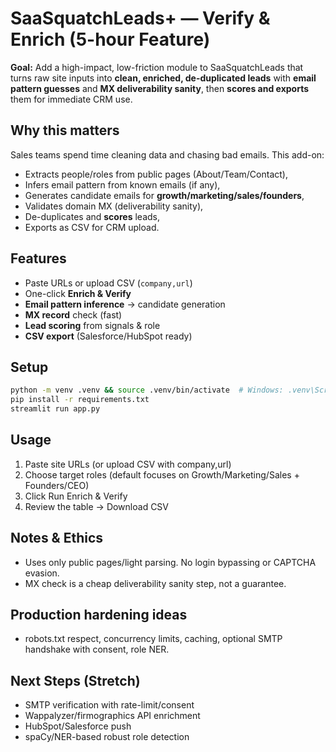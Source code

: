 # SaaSquatchLeads+ — Verify & Enrich (5-hour Feature)

**Goal:** Add a high-impact, low-friction module to SaaSquatchLeads that turns raw site inputs into **clean, enriched, de-duplicated leads** with **email pattern guesses** and **MX deliverability sanity**, then **scores and exports** them for immediate CRM use.

## Why this matters
Sales teams spend time cleaning data and chasing bad emails. This add-on:
- Extracts people/roles from public pages (About/Team/Contact),
- Infers email pattern from known emails (if any),
- Generates candidate emails for **growth/marketing/sales/founders**, 
- Validates domain MX (deliverability sanity),
- De-duplicates and **scores** leads, 
- Exports as CSV for CRM upload.

## Features
- Paste URLs or upload CSV (`company,url`)
- One-click **Enrich & Verify**
- **Email pattern inference** → candidate generation
- **MX record** check (fast)
- **Lead scoring** from signals & role
- **CSV export** (Salesforce/HubSpot ready)

## Setup
```bash
python -m venv .venv && source .venv/bin/activate  # Windows: .venv\Scripts\activate
pip install -r requirements.txt
streamlit run app.py
```

## Usage
1. Paste site URLs (or upload CSV with company,url)
2. Choose target roles (default focuses on Growth/Marketing/Sales + Founders/CEO)
3. Click Run Enrich & Verify
4. Review the table → Download CSV

## Notes & Ethics
- Uses only public pages/light parsing. No login bypassing or CAPTCHA evasion.
- MX check is a cheap deliverability sanity step, not a guarantee.

## Production hardening ideas
- robots.txt respect, concurrency limits, caching, optional SMTP handshake with consent, role NER.

## Next Steps (Stretch)
- SMTP verification with rate-limit/consent
- Wappalyzer/firmographics API enrichment
- HubSpot/Salesforce push
- spaCy/NER-based robust role detection

